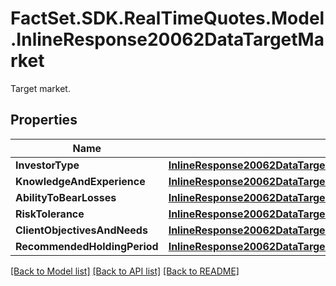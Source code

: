 # FactSet.SDK.RealTimeQuotes.Model.InlineResponse20062DataTargetMarket
Target market.

## Properties

Name | Type | Description | Notes
------------ | ------------- | ------------- | -------------
**InvestorType** | [**InlineResponse20062DataTargetMarketInvestorType**](InlineResponse20062DataTargetMarketInvestorType.md) |  | [optional] 
**KnowledgeAndExperience** | [**InlineResponse20062DataTargetMarketKnowledgeAndExperience**](InlineResponse20062DataTargetMarketKnowledgeAndExperience.md) |  | [optional] 
**AbilityToBearLosses** | [**InlineResponse20062DataTargetMarketAbilityToBearLosses**](InlineResponse20062DataTargetMarketAbilityToBearLosses.md) |  | [optional] 
**RiskTolerance** | [**InlineResponse20062DataTargetMarketRiskTolerance**](InlineResponse20062DataTargetMarketRiskTolerance.md) |  | [optional] 
**ClientObjectivesAndNeeds** | [**InlineResponse20062DataTargetMarketClientObjectivesAndNeeds**](InlineResponse20062DataTargetMarketClientObjectivesAndNeeds.md) |  | [optional] 
**RecommendedHoldingPeriod** | [**InlineResponse20062DataTargetMarketRecommendedHoldingPeriod**](InlineResponse20062DataTargetMarketRecommendedHoldingPeriod.md) |  | [optional] 

[[Back to Model list]](../README.md#documentation-for-models) [[Back to API list]](../README.md#documentation-for-api-endpoints) [[Back to README]](../README.md)


